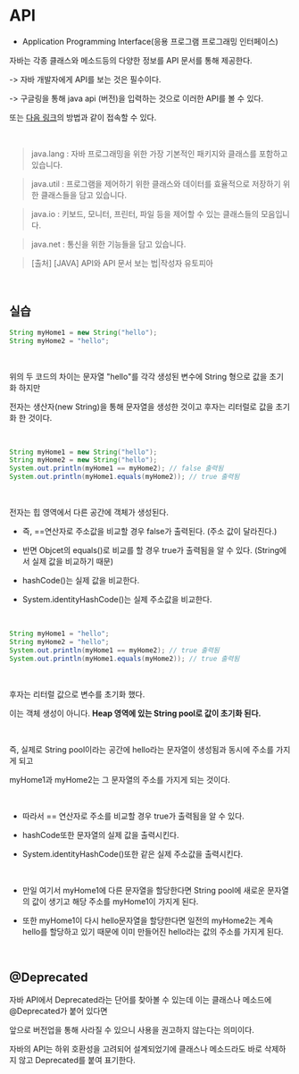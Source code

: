 API
===========

- Application Programming Interface(응용 프로그램 프로그래밍 인터페이스)

자바는 각종 클래스와 메소드등의 다양한 정보를 API 문서를 통해 제공한다.

-> 자바 개발자에게 API를 보는 것은 필수이다.

-> 구글링을 통해 java api (버전)을 입력하는 것으로 이러한 API를 볼 수 있다.

또는 [다음 링크](ttps://moomini.tistory.com/5)의 방법과 같이 접속할 수 있다.

<br/>

> java.lang : 자바 프로그래밍을 위한 가장 기본적인 패키지와 클래스를 포함하고 있습니다.

> java.util : 프로그램을 제어하기 위한 클래스와 데이터를 효율적으로 저장하기 위한 클래스들을 담고 있습니다.

> java.io : 키보드, 모니터, 프린터, 파일 등을 제어할 수 있는 클래스들의 모음입니다.

> java.net : 통신을 위한 기능들을 담고 있습니다.

  > [출처] [JAVA] API와 API 문서 보는 법|작성자 유토피아

<br/>

## 실습

```java
String myHome1 = new String("hello");
String myHome2 = "hello";
```

<br/>

위의 두 코드의 차이는 문자열 "hello"를 각각 생성된 변수에 String 형으로 값을 초기화 하지만 

전자는 생산자(new String)을 통해 문자열을 생성한 것이고 후자는 리터럴로 값을 초기화 한 것이다.

<br/>

```java
String myHome1 = new String("hello");
String myHome2 = new String("hello");
System.out.println(myHome1 == myHome2); // false 출력됨
System.out.println(myHome1.equals(myHome2)); // true 출력됨
```

<br/>

전자는 힙 영역에서 다른 공간에 객체가 생성된다. 

* 즉, ==연산자로 주소값을 비교할 경우 false가 출력된다. (주소 값이 달라진다.)

*  반면 Objcet의 equals()로 비교를 할 경우 true가 출력됨을 알 수 있다. (String에서 실제 값을 비교하기 때문)

*  hashCode()는 실제 값을 비교한다.

*  System.identityHashCode()는 실제 주소값을 비교한다.

<br/>

```java
String myHome1 = "hello";
String myHome2 = "hello";
System.out.println(myHome1 == myHome2); // true 출력됨
System.out.println(myHome1.equals(myHome2)); // true 출력됨
```

<br/>

후자는 리터럴 값으로 변수를 초기화 했다.

이는 객체 생성이 아니다. **Heap 영역에 있는 String pool로 값이 초기화 된다.**

<br/>

즉, 실제로 String pool이라는 공간에 hello라는 문자열이 생성됨과 동시에 주소를 가지게 되고 

myHome1과 myHome2는 그 문자열의 주소를 가지게 되는 것이다. 

<br/>

* 따라서 == 연산자로 주소를 비교할 경우 true가 출력됨을 알 수 있다.

* hashCode또한 문자열의 실제 값을 출력시킨다.

* System.identityHashCode()또한 같은 실제 주소값을 출력시킨다.

<br/>

* 만일 여기서 myHome1에 다른 문자열을 할당한다면 String pool에 새로운 문자열의 값이 생기고 해당 주소를 myHome1이 가지게 된다. 

* 또한 myHome1이 다시 hello문자열을 할당한다면 일전의 myHome2는 계속 hello를 할당하고 있기 때문에 이미 만들어진 hello라는 값의 주소를 가지게 된다.

<br/>

## @Deprecated

자바 API에서 Deprecated라는 단어를 찾아볼 수 있는데 이는 클래스나 메소드에 @Deprecated가 붙어 있다면 

앞으로 버전업을 통해 사라질 수 있으니 사용을 권고하지 않는다는 의미이다.  

자바의 API는 하위 호환성을 고려되어 설계되었기에 클래스나 메소드라도 바로 삭제하지 않고 Deprecated를 붙여 표기한다.
